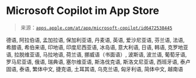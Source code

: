 <!--yml

category: 未分类

日期: 2024-05-27 14:28:59

-->

# ‎Microsoft Copilot im App Store

> 来源：[`apps.apple.com/at/app/microsoft-copilot/id6472538445`](https://apps.apple.com/at/app/microsoft-copilot/id6472538445)

德语, 阿拉伯语, 孟加拉语, 保加利亚语, 丹麦语, 英语, 爱沙尼亚语, 芬兰语, 法语, 希腊语, 希伯来语, 印地语, 印度尼西亚语, 冰岛语, 意大利语, 日语, 韩语, 克罗地亚语, 拉脱维亚语, 马拉地语, 荷兰语, 挪威语（书面语）, 波斯语, 波兰语, 葡萄牙语, 罗马尼亚语, 俄语, 瑞典语, 塞尔维亚语, 斯洛伐克语, 斯洛文尼亚语, 西班牙语, 泰卢固语, 泰语, 繁体中文, 捷克语, 土耳其语, 乌克兰语, 匈牙利语, 简体中文, 越南语
